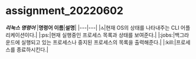 # assignment_20220602
***리눅스 명령어***
|**명령어 이름**|**설명**|
|---|---|
|:top:|현재 OS의 상태를 나타내주는 CLI 어플리케이션이다.|
|:ps:|현재 실행중인 프로세스 목록과 상태를 보여준다.|
|:jobs:|백그라운드에 실행되고 있는 프로세스나 중지된 프로세스의 목록을 출력해준다.|
|:kill:|프로세스를 종료하시킨다.|
